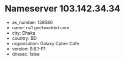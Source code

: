 # Nameserver 103.142.34.34

* as_number: 139590
* name: ns1.gnetworkbd.com.
* city: Dhaka
* country: BD
* organization: Galaxy Cyber Cafe
* version: 9.8.1-P1
* dnssec: false
